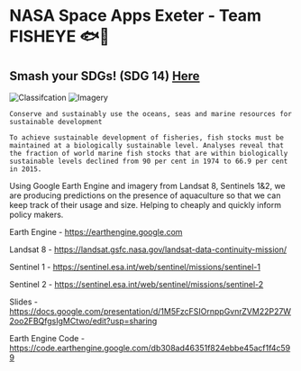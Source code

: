# NASA Space Apps Exeter - Team FISHEYE 🐟👀

## Smash your SDGs! (SDG 14) [Here](https://sustainabledevelopment.un.org/sdg14)

![Classifcation](Classification.png)
![Imagery](Imagery.png)

```
Conserve and sustainably use the oceans, seas and marine resources for sustainable development

To achieve sustainable development of fisheries, fish stocks must be maintained at a biologically sustainable level. Analyses reveal that the fraction of world marine fish stocks that are within biologically sustainable levels declined from 90 per cent in 1974 to 66.9 per cent in 2015.
```

​Using Google Earth Engine and imagery from Landsat 8, Sentinels 1&2, we are producing predictions on the presence of aquaculture so that we can keep track of their usage and size. Helping to cheaply and quickly inform policy makers.​

Earth Engine - https://earthengine.google.com​

Landsat 8 - https://landsat.gsfc.nasa.gov/landsat-data-continuity-mission/

Sentinel 1 - https://sentinel.esa.int/web/sentinel/missions/sentinel-1

Sentinel 2 - https://sentinel.esa.int/web/sentinel/missions/sentinel-2

Slides - https://docs.google.com/presentation/d/1M5FzcFSIOrnppGvnrZVM22P27W2oo2FBQfgsIgMCtwo/edit?usp=sharing

Earth Engine Code - https://code.earthengine.google.com/db308ad46351f824ebbe45acf1f4c599